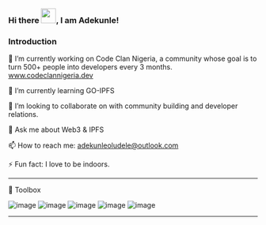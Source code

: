 ### Hi there <img src="https://raw.githubusercontent.com/MartinHeinz/MartinHeinz/master/wave.gif" width="30px">, I am Adekunle!

### Introduction

🔭 I’m currently working on Code Clan Nigeria, a community whose goal is to turn 500+ people into developers every 3 months. www.codeclannigeria.dev

🌱 I’m currently learning GO-IPFS

👯 I’m looking to collaborate on with community building and developer relations.

💬 Ask me about Web3 & IPFS

📫 How to reach me: adekunleoludele@outlook.com

⚡ Fun fact: I love to be indoors.

---

🧰 Toolbox

![image](https://user-images.githubusercontent.com/110335901/182026656-76ff2a39-5a2f-4ef7-8849-487ebe9eba5d.png)
![image](https://user-images.githubusercontent.com/110335901/182026552-76c117ef-d9b8-486b-bce3-7ee4596d9d68.png)
![image](https://user-images.githubusercontent.com/110335901/182026598-fd817b62-43c8-4792-89e2-d40bdc9ad9bf.png)
![image](https://user-images.githubusercontent.com/110335901/182026608-0f471653-f8a7-4a9d-a60d-630a337ed72f.png)
![image](https://user-images.githubusercontent.com/110335901/182042549-6c80e1f8-847b-4ffd-bbd4-08633c1e4f0a.png)



---


